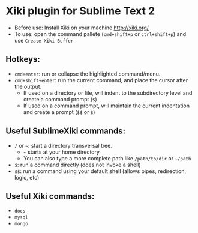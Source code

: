 Xiki plugin for Sublime Text 2
====

- Before use: Install Xiki on your machine http://xiki.org/
- To use: open the command pallete (`cmd+shift+p` or `ctrl+shift+p`) and use `Create Xiki Buffer`

Hotkeys:
----
  - `cmd+enter`: run or collapse the highlighted command/menu.
  - `cmd+shift+enter`: run the current command, and place the cursor after the output.
    - If used on a directory or file, will indent to the subdirectory level and create a command prompt (`$`)
    - If used on a command prompt, will maintain the current indentation and create a prompt (`$$` or `$`)

Useful SublimeXiki commands:
----

  - `/` or `~`: start a directory transversal tree. 
    - `~` starts at your home directory
    - You can also type a more complete path like `/path/to/dir` or `~/path`
  - `$`: run a command directly (does not invoke a shell)
  - `$$`: run a command using your default shell (allows pipes, redirection, logic, etc)

Useful Xiki commands:
----
  - `docs`
  - `mysql`
  - `mongo`
